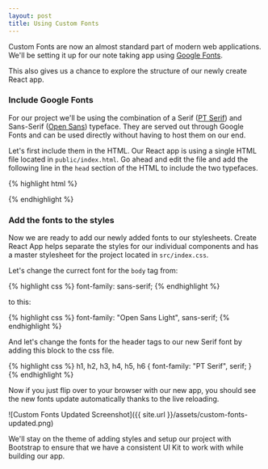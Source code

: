 ```yaml
---
layout: post
title: Using Custom Fonts
---
```


Custom Fonts are now an almost standard part of modern web applications. We'll be setting it up for our note taking app using [Google Fonts](https://fonts.google.com).

This also gives us a chance to explore the structure of our newly create React app.

### Include Google Fonts

For our project we'll be using the combination of a Serif ([PT Serif](https://fonts.google.com/specimen/PT+Serif)) and Sans-Serif ([Open Sans](https://fonts.google.com/specimen/Open+Sans)) typeface. They are served out through Google Fonts and can be used directly without having to host them on our end.

Let's first include them in the HTML. Our React app is using a single HTML file located in  `public/index.html`. Go ahead and edit the file and add the following line in the `head` section of the HTML to include the two typefaces.

{% highlight html %}
<link rel="stylesheet" type="text/css" href="https://fonts.googleapis.com/css?family=PT+Serif|Open+Sans">
{% endhighlight %}

### Add the fonts to the styles

Now we are ready to add our newly added fonts to our stylesheets. Create React App helps separate the styles for our individual components and has a master stylesheet for the project located in `src/index.css`.

Let's change the currect font for the `body` tag from:

{% highlight css %}
font-family: sans-serif;
{% endhighlight %}

to this:

{% highlight css %}
font-family: "Open Sans Light", sans-serif;
{% endhighlight %}

And let's change the fonts for the header tags to our new Serif font by adding this block to the css file.

{% highlight css %}
h1, h2, h3, h4, h5, h6 {
  font-family: "PT Serif", serif;
}
{% endhighlight %}

Now if you just flip over to your browser with our new app, you should see the new fonts update automatically thanks to the live reloading.

![Custom Fonts Updated Screenshot]({{ site.url }}/assets/custom-fonts-updated.png)

We'll stay on the theme of adding styles and setup our project with Bootstrap to ensure that we have a consistent UI Kit to work with while building our app.
